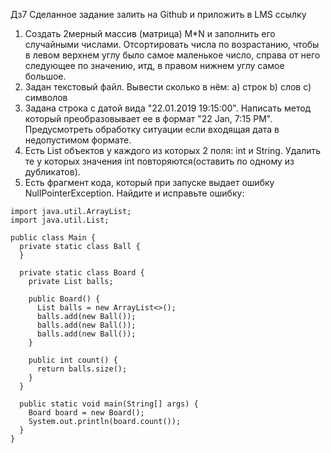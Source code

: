 Дз7
Сделанное задание залить на Github и приложить в LMS ссылку
1. Создать 2мерный массив (матрица) M*N и заполнить его случайными числами. Отсортировать числа по возрастанию, чтобы в левом верхнем углу было самое маленькое число, справа от него следующее по значению, итд, в правом нижнем углу самое большое.
2. Задан текстовый файл. Вывести сколько в нём: a) строк b) слов c) символов
3. Задана строка с датой вида "22.01.2019 19:15:00". Написать метод который преобразовывает ее в формат "22 Jan, 7:15 PM". Предусмотреть обработку ситуации если входящая дата в недопустимом формате.
4. Есть List объектов у каждого из которых 2 поля: int и String. Удалить те у которых значения int повторяются(оставить по одному из дубликатов).
5. Есть фрагмент кода, который при запуске выдает ошибку NullPointerException. Найдите и исправьте ошибку:
```
import java.util.ArrayList;
import java.util.List;

public class Main {
  private static class Ball {
  }

  private static class Board {
    private List balls;

    public Board() {
      List balls = new ArrayList<>();
      balls.add(new Ball());
      balls.add(new Ball());
      balls.add(new Ball());
    }

    public int count() {
      return balls.size();
    }
  }

  public static void main(String[] args) {
    Board board = new Board();
    System.out.println(board.count());
  }
}
```
